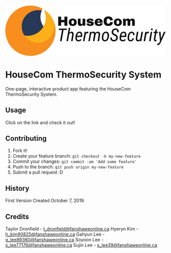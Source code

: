 ![OurLogoImage](public/images/logo-full-black.svg "Logo")
# HouseCom ThermoSecurity System

One-page, interactive product app featuring the HouseCom ThermoSecurity System.

## Usage

Click on the link and check it out!

## Contributing

1. Fork it!
2. Create your feature branch: `git checkout -b my-new-feature`
3. Commit your changes: `git commit -am 'Add some feature'`
4. Push to the branch: `git push origin my-new-feature`
5. Submit a pull request :D

## History

First Version Created October 7, 2019.

## Credits

Taylor Dronfield - t_dronfield@fanshaweonline.ca
Hyeryn Kim - h_kim90825@fanshaweonline.ca
Gahyun Lee - g_lee89360@fanshaweonline.ca
Soyoon Lee - s_lee77176@fanshaweonline.ca
Sujin Lee - s_lee39@fanshaweonline.ca

